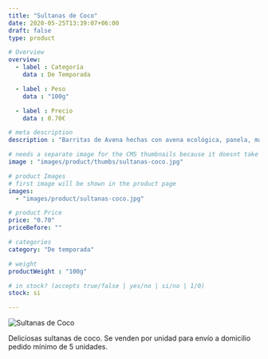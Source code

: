 ```yaml
---
title: "Sultanas de Coco"
date: 2020-05-25T13:39:07+06:00
draft: false
type: product

# Overview
overview:
  - label : Categoría
    data : De Temporada

  - label : Peso
    data : "100g"

  - label : Precio
    data : 0.70€

# meta description
description : "Barritas de Avena hechas con avena ecológica, panela, mantequilla, nuez moscada, coco y miel."

# needs a separate image for the CMS thumbnails because it doesnt take arrays (slideshow images)
image : "images/product/thumbs/sultanas-coco.jpg"

# product Images
# first image will be shown in the product page
images:
  - "images/product/sultanas-coco.jpg"

# product Price
price: "0.70"
priceBefore: ""

# categories
category: "De temporada"

# weight
productWeight : "100g"

# in stock? (accepts true/false | yes/no | si/no | 1/0)
stock: si

---
```

![Sultanas de Coco](/images/product/sultanas-coco.jpg "Sultanas de Coco")

Deliciosas sultanas de coco. Se venden por unidad para envío a domicilio pedido mínimo de 5 unidades.
